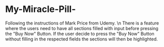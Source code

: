 # My-Miracle-Pill-
Following the instructions of Mark Price from Udemy. \n
There is a feature where the users need to have all sections filled with input before pressing the "Buy Now" Button. If the user decide to press the "Buy Now" Button without filling in the respected fields the sections will then be highlighted.
